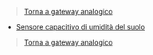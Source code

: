 >[Torna a gateway analogico](gateway.md)

- [Sensore capacitivo di umidità del suolo](loraswsoilmousture.md)

>[Torna a gateway analogico](gateway.md)
